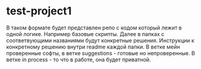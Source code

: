 # test-project1
В таком формате будет представлен репо с кодом который лежит в одной логике. Например базовые скрипты.
Далее в папках с соответвующими названиями будут конкретные решения. Инструкции к конкретному решению внутри readme каждой папки.
В ветке мейн проверенные софты, в ветке suggestions - готовые но непроверенные.
В ветке in process - то что в работе, она будет приватной.
